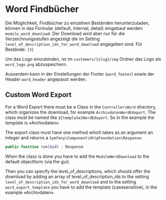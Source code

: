 # Word Findbücher

Die Möglichkeit, Findbücher zu einzelnen Beständen herunterzuladen, können in das Formular (default, internal, detail) eingebaut werden: `module_word_download`. Der Download wird aber nur für die Verzeichnungsstufen angezeigt die im Setting `level_of_description_ids_for_word_download` angegeben sind. Für Bestände: `[3]`

Um das Logo einzubinden, ist im `customers/{slug}/img` Ordner das Logo als `word_logo.png` abzuspeichern.

Ausserdem kann in der Einstellungen der Footer (`word_footer`) sowie der Header `word_header` angepasst werden.

## Custom Word Export

For a Word Export there must be a Class in the `Controller\Word` directory, which organizes the download, for example `ArchivdatenWordEdxport`. The class must be named like `${template}WordEdxport`. So in the example the template is «Archivdaten». 

The export class must have one method which takes as an argument an integer and returns a `Symfony\Component\HttpFoundation\Response`:

```php
public function run($id) : Response
```

When the class is done you have to add the `ModuleWordDownload` to the default objectform (via the gui). 

Then you can specify the level_of_descriptions, which should offer the download by adding an array of level_of_description_ids to the setting `level_of_description_ids_for_word_download` and to the setting `word_export_template` you have to add the template (casesensitive), in the example «Archivdaten». 
